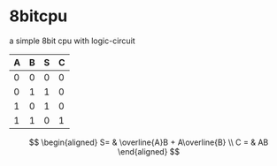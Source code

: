 # 8bitcpu
a simple 8bit cpu with logic-circuit





| A    | B    | S    | C    |
| ---- | ---- | ---- | ---- |
| 0    | 0    | 0    | 0    |
| 0    | 1    | 1    | 0    |
| 1    | 0    | 1    | 0    |
| 1    | 1    | 0    | 1    |


$$
\begin{aligned}
S= & \overline{A}B + A\overline{B} \\
C =  & AB
\end{aligned}
$$
